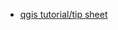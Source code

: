 - [qgis tutorial/tip sheet](https://drive.google.com/drive/folders/1LOK5Ui_dMzAito3WRZAXhG6K8vjUabxf)
